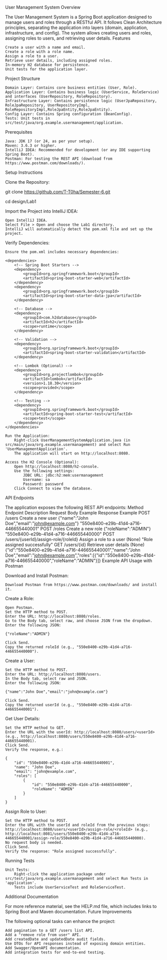 User Management System
Overview

The User Management System is a Spring Boot application designed to manage users and roles through a RESTful API. It follows Clean Architecture principles, separating the application into layers (domain, application, infrastructure, and config). The system allows creating users and roles, assigning roles to users, and retrieving user details.
Features

    Create a user with a name and email.
    Create a role with a role name.
    Assign a role to a user.
    Retrieve user details, including assigned roles.
    In-memory H2 database for persistence.
    Unit tests for the application layer.

Project Structure

    Domain Layer: Contains core business entities (User, Role).
    Application Layer: Contains business logic (UserService, RoleService) and interfaces (UserRepository, RoleRepository).
    Infrastructure Layer: Contains persistence logic (UserJpaRepository, RoleJpaRepository, UserRepositoryImpl, RoleRepositoryImpl,RoleJpaEntity,RoleJpaEntity).
    Config Layer: Contains Spring configuration (BeanConfig).
    Tests: Unit tests in src/test/java/org.example.usermanagement/application.

Prerequisites

    Java: JDK 17 (or 24, as per your setup).
    Maven: 3.6.3 or higher.
    IntelliJ IDEA: Recommended for development (or any IDE supporting Spring Boot).
    Postman: For testing the REST API (download from https://www.postman.com/downloads/).

Setup Instructions

Clone the Repository:

git clone https://github.com/T-T0ha/Semester-6.git

cd design/Lab1

Import the Project into IntelliJ IDEA:

    Open IntelliJ IDEA.
    Select File > Open and choose the Lab1 directory.
    IntelliJ will automatically detect the pom.xml file and set up the project.

Verify Dependencies:

    Ensure the pom.xml includes necessary dependencies:

    <dependencies>
        <!-- Spring Boot Starters -->
        <dependency>
            <groupId>org.springframework.boot</groupId>
            <artifactId>spring-boot-starter-web</artifactId>
        </dependency>
        <dependency>
            <groupId>org.springframework.boot</groupId>
            <artifactId>spring-boot-starter-data-jpa</artifactId>
        </dependency>

        <!-- Database -->
        <dependency>
            <groupId>com.h2database</groupId>
            <artifactId>h2</artifactId>
            <scope>runtime</scope>
        </dependency>

        <!-- Validation -->
        <dependency>
            <groupId>org.springframework.boot</groupId>
            <artifactId>spring-boot-starter-validation</artifactId>
        </dependency>

        <!-- Lombok (Optional) -->
        <dependency>
            <groupId>org.projectlombok</groupId>
            <artifactId>lombok</artifactId>
            <version>1.18.30</version>
            <scope>provided</scope>
        </dependency>

        <!-- Testing -->
        <dependency>
            <groupId>org.springframework.boot</groupId>
            <artifactId>spring-boot-starter-test</artifactId>
            <scope>test</scope>
        </dependency>
    </dependencies>

    Run the Application:
        Right-click UserManagementSystemApplication.java (in src/main/java/org.example.usermanagement) and select Run 'UserManagementApplication'.
        The application will start on http://localhost:8080.

    Access the H2 Console (Optional):
        Open http://localhost:8080/h2-console.
        Use the following settings:
            JDBC URL: jdbc:h2:mem:usermanagement
            Username: sa
            Password: password
        Click Connect to view the database.

API Endpoints

The application exposes the following REST API endpoints:
Method 	Endpoint 	Description 	Request Body Example 	Response Example
POST 	/users 	Create a new user 	{"name":"John Doe","email":"john@example.com"} 	"550e8400-e29b-41d4-a716-446655440001"
POST 	/roles 	Create a new role 	{"roleName":"ADMIN"} 	"550e8400-e29b-41d4-a716-446655440000"
POST 	/users/{userId}/assign-role/{roleId} 	Assign a role to a user 	(None) 	"Role assigned successfully"
GET 	/users/{id} 	Retrieve user details 	(None) 	{"id":"550e8400-e29b-41d4-a716-446655440001","name":"John Doe","email":"john@example.com","roles":[{"id":"550e8400-e29b-41d4-a716-446655440000","roleName":"ADMIN"}]}
Example API Usage with Postman

Download and Install Postman:

    Download Postman from https://www.postman.com/downloads/ and install it.

Create a Role:

    Open Postman.
    Set the HTTP method to POST.
    Enter the URL: http://localhost:8080/roles.
    Go to the Body tab, select raw, and choose JSON from the dropdown.
    Enter the following JSON:

    {"roleName":"ADMIN"}

    Click Send.
    Copy the returned roleId (e.g., "550e8400-e29b-41d4-a716-446655440000").

Create a User:

    Set the HTTP method to POST.
    Enter the URL: http://localhost:8080/users.
    In the Body tab, select raw and JSON.
    Enter the following JSON:

    {"name":"John Doe","email":"john@example.com"}

    Click Send.
    Copy the returned userId (e.g., "550e8400-e29b-41d4-a716-446655440001").

Get User Details:

    Set the HTTP method to GET.
    Enter the URL with the userId: http://localhost:8080/users/<userId> (e.g., http://localhost:8080/users/550e8400-e29b-41d4-a716-446655440001).
    Click Send.
    Verify the response, e.g.:

    {
        "id": "550e8400-e29b-41d4-a716-446655440001",
        "name": "John Doe",
        "email": "john@example.com",
        "roles": [
            {
                "id": "550e8400-e29b-41d4-a716-446655440000",
                "roleName": "ADMIN"
            }
        ]
    }

Assign Role to User:

    Set the HTTP method to POST.
    Enter the URL with the userId and roleId from the previous steps: http://localhost:8080/users/<userId>/assign-role/<roleId> (e.g., http://localhost:8081/users/550e8400-e29b-41d4-a716-446655440001/assign-role/550e8400-e29b-41d4-a716-446655440000).
    No request body is needed.
    Click Send.
    Verify the response: "Role assigned successfully".

Running Tests

    Unit Tests:
        Right-click the application package under src/test/java/org.example.usermanagement and select Run Tests in 'application'.
        Tests include UserServiceTest and RoleServiceTest.

Additional Documentation

For more reference material, see the HELP.md file, which includes links to Spring Boot and Maven documentation.
Future Improvements

The following optional tasks can enhance the project:

    Add pagination to a GET /users list API.
    Add a "remove role from user" API.
    Add createdDate and updatedDate audit fields.
    Use DTOs for API responses instead of exposing domain entities.
    Add Swagger/OpenAPI documentation.
    Add integration tests for end-to-end testing.
